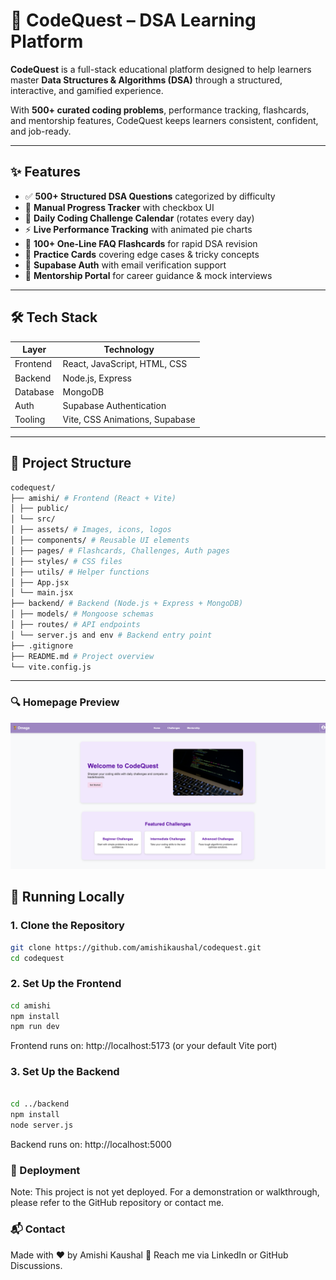 # 🧠 CodeQuest – DSA Learning Platform

**CodeQuest** is a full-stack educational platform designed to help learners master **Data Structures & Algorithms (DSA)** through a structured, interactive, and gamified experience.

With **500+ curated coding problems**, performance tracking, flashcards, and mentorship features, CodeQuest keeps learners consistent, confident, and job-ready.

---

## ✨ Features

- ✅ **500+ Structured DSA Questions** categorized by difficulty  
- 📌 **Manual Progress Tracker** with checkbox UI  
- 📅 **Daily Coding Challenge Calendar** (rotates every day)  
- ⚡ **Live Performance Tracking** with animated pie charts  
- 🧠 **100+ One-Line FAQ Flashcards** for rapid DSA revision  
- 🧾 **Practice Cards** covering edge cases & tricky concepts  
- 🔐 **Supabase Auth** with email verification support  
- 👥 **Mentorship Portal** for career guidance & mock interviews  

---

## 🛠️ Tech Stack

| Layer     | Technology                            |
|-----------|----------------------------------------|
| Frontend  | React, JavaScript, HTML, CSS           |
| Backend   | Node.js, Express                       |
| Database  | MongoDB                                |
| Auth      | Supabase Authentication                |
| Tooling   | Vite, CSS Animations, Supabase         |

---

## 📁 Project Structure
```bash
codequest/
├── amishi/ # Frontend (React + Vite)
│ ├── public/
│ └── src/
│ ├── assets/ # Images, icons, logos
│ ├── components/ # Reusable UI elements
│ ├── pages/ # Flashcards, Challenges, Auth pages
│ ├── styles/ # CSS files
│ ├── utils/ # Helper functions
│ ├── App.jsx
│ └── main.jsx
├── backend/ # Backend (Node.js + Express + MongoDB)
│ ├── models/ # Mongoose schemas
│ ├── routes/ # API endpoints
│ └── server.js and env # Backend entry point
├── .gitignore
├── README.md # Project overview
└── vite.config.js

```

---
### 🔍 Homepage Preview

![CodeQuest Homepage](./amishi/src/assets/homeup.png)



## 🚀 Running Locally

### 1. Clone the Repository

```bash
git clone https://github.com/amishikaushal/codequest.git
cd codequest
```

### 2. Set Up the Frontend

```bash
cd amishi
npm install
npm run dev
```
Frontend runs on: http://localhost:5173 (or your default Vite port)

### 3. Set Up the Backend

```bash

cd ../backend
npm install
node server.js
```
Backend runs on: http://localhost:5000

### 🚧 Deployment
Note: This project is not yet deployed.
For a demonstration or walkthrough, please refer to the GitHub repository or contact me.



### 📬 Contact
Made with ❤️ by Amishi Kaushal
📧 Reach me via LinkedIn or GitHub Discussions.







